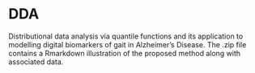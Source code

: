 # DDA
Distributional data analysis via quantile functions and its application to modelling digital biomarkers of gait in Alzheimer’s Disease. The .zip file contains a 
Rmarkdown illustration of the proposed method along with associated data.
